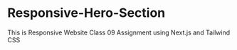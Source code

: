 # Responsive-Hero-Section
This is Responsive Website Class 09 Assignment using Next.js and Tailwind CSS 
